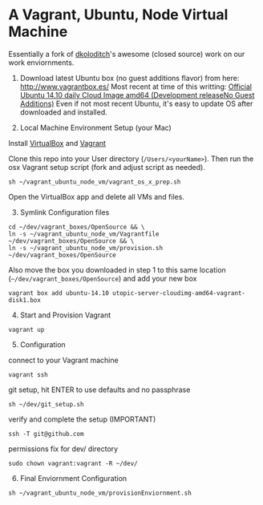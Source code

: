 # A Vagrant, Ubuntu, Node Virtual Machine

Essentially a fork of  [dkoloditch](https://github.com/dkoloditch)'s awesome
(closed source) work on our work enviornments.

1. Download latest Ubuntu box (no guest additions flavor) from here: http://www.vagrantbox.es/  Most recent at time of this writting: [Official Ubuntu 14.10 daily Cloud Image amd64 (Development releaseNo Guest Additions)](https://cloud-images.ubuntu.com/vagrant/utopic/current/utopic-server-cloudimg-amd64-vagrant-disk1.box) Even if not most recent Ubuntu, it's easy to update OS after downloaded and installed.


2. Local Machine Environment Setup (your Mac)

Install [VirtualBox](https://www.virtualbox.org/wiki/Downloads) and [Vagrant](https://www.vagrantup.com/downloads.html)

Clone this repo into your User directory (`/Users/<yourName>`). Then run the
osx Vagrant setup script (fork and adjust script as needed).

```
sh ~/vagrant_ubuntu_node_vm/vagrant_os_x_prep.sh
```

Open the VirtualBox app and delete all VMs and files.

3. Symlink Configuration files

```
cd ~/dev/vagrant_boxes/OpenSource && \
ln -s ~/vagrant_ubuntu_node_vm/Vagrantfile ~/dev/vagrant_boxes/OpenSource && \
ln -s ~/vagrant_ubuntu_node_vm/provision.sh ~/dev/vagrant_boxes/OpenSource
```

Also move the box you downloaded in step 1 to this same location (`~/dev/vagrant_boxes/OpenSource`) and add your new box

```
vagrant box add ubuntu-14.10 utopic-server-cloudimg-amd64-vagrant-disk1.box
 ```

4. Start and Provision Vagrant

```
vagrant up
```

5. Configuration

connect to your Vagrant machine

```
vagrant ssh
```

git setup, hit ENTER to use defaults and no passphrase

```
sh ~/dev/git_setup.sh
```

verify and complete the setup (IMPORTANT)

```
ssh -T git@github.com
```

permissions fix for dev/ directory

```
sudo chown vagrant:vagrant -R ~/dev/
```

6. Final Enviornment Configuration

```
sh ~/vagrant_ubuntu_node_vm/provisionEnviornment.sh 
```
 
